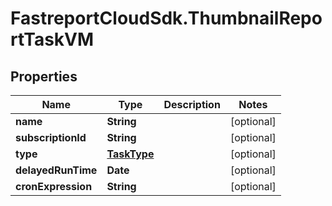 # FastreportCloudSdk.ThumbnailReportTaskVM

## Properties

Name | Type | Description | Notes
------------ | ------------- | ------------- | -------------
**name** | **String** |  | [optional] 
**subscriptionId** | **String** |  | [optional] 
**type** | [**TaskType**](TaskType.md) |  | [optional] 
**delayedRunTime** | **Date** |  | [optional] 
**cronExpression** | **String** |  | [optional] 


